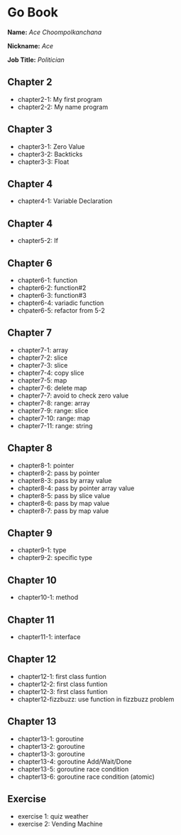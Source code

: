 # Go Book

**Name:** *Ace Choompolkanchana*

**Nickname:** *Ace*

**Job Title:** *Politician*

## Chapter 2

* chapter2-1: My first program
* chapter2-2: My name program

## Chapter 3

* chapter3-1: Zero Value
* chapter3-2: Backticks
* chapter3-3: Float

## Chapter 4

* chapter4-1: Variable Declaration

## Chapter 4

* chapter5-2: If


## Chapter 6

* chapter6-1: function
* chapter6-2: function#2
* chapter6-3: function#3
* chapter6-4: variadic function
* chpater6-5: refactor from 5-2

## Chapter 7

* chapter7-1: array
* chapter7-2: slice
* chapter7-3: slice
* chapter7-4: copy slice
* chapter7-5: map
* chapter7-6: delete map
* chapter7-7: avoid to check zero value
* chapter7-8: range: array
* chapter7-9: range: slice
* chapter7-10: range: map
* chapter7-11: range: string

## Chapter 8

* chapter8-1: pointer
* chapter8-2: pass by pointer
* chapter8-3: pass by array value
* chapter8-4: pass by pointer array value
* chapter8-5: pass by slice value
* chapter8-6: pass by map value
* chapter8-7: pass by map value

## Chapter 9

* chapter9-1: type
* chapter9-2: specific type

## Chapter 10

* chapter10-1: method

## Chapter 11

* chapter11-1: interface

## Chapter 12

* chapter12-1: first class funtion
* chapter12-2: first class funtion
* chapter12-3: first class funtion
* chapter12-fizzbuzz: use function in fizzbuzz problem

## Chapter 13

* chapter13-1: goroutine
* chapter13-2: goroutine
* chapter13-3: goroutine
* chapter13-4: goroutine Add/Wait/Done
* chapter13-5: goroutine race condition
* chapter13-6: goroutine race condition (atomic)



## Exercise

* exercise 1: quiz weather 
* exercise 2: Vending Machine
